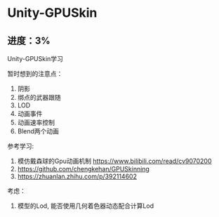# Unity-GPUSkin

## 进度：3%

Unity-GPUSkin学习

暂时想到的注意点：
1. 阴影
2. 绑点的武器跟随
3. LOD
4. 动画事件
5. 动画速率控制
6. Blend两个动画

参考学习:
1. 模仿戴森球的Gpu动画机制 https://www.bilibili.com/read/cv9070200
2. https://github.com/chengkehan/GPUSkinning
3. https://zhuanlan.zhihu.com/p/392114602

考虑：
1. 模型的Lod, 能否使用几何着色器动态配合计算Lod
